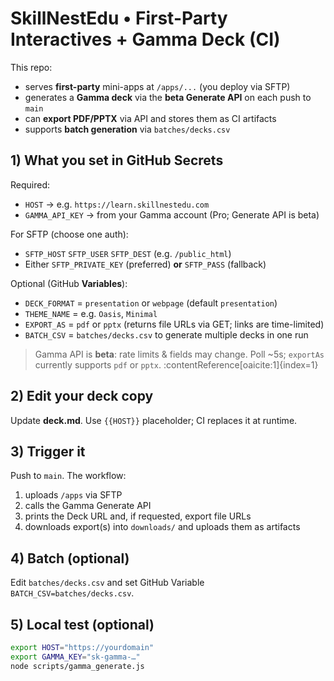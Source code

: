 # SkillNestEdu • First-Party Interactives + Gamma Deck (CI)

This repo:
- serves **first-party** mini-apps at `/apps/...` (you deploy via SFTP)
- generates a **Gamma deck** via the **beta Generate API** on each push to `main`
- can **export PDF/PPTX** via API and stores them as CI artifacts
- supports **batch generation** via `batches/decks.csv`

## 1) What you set in GitHub Secrets
Required:
- `HOST` → e.g. `https://learn.skillnestedu.com`
- `GAMMA_API_KEY` → from your Gamma account (Pro; Generate API is beta)

For SFTP (choose one auth):
- `SFTP_HOST` `SFTP_USER` `SFTP_DEST` (e.g. `/public_html`)
- Either `SFTP_PRIVATE_KEY` (preferred) **or** `SFTP_PASS` (fallback)

Optional (GitHub **Variables**):
- `DECK_FORMAT` = `presentation` or `webpage` (default `presentation`)
- `THEME_NAME`  = e.g. `Oasis`, `Minimal`
- `EXPORT_AS`   = `pdf` or `pptx` (returns file URLs via GET; links are time-limited)  
- `BATCH_CSV`   = `batches/decks.csv` to generate multiple decks in one run

> Gamma API is **beta**: rate limits & fields may change. Poll ~5s; `exportAs` currently supports `pdf` or `pptx`. :contentReference[oaicite:1]{index=1}

## 2) Edit your deck copy
Update **deck.md**. Use `{{HOST}}` placeholder; CI replaces it at runtime.

## 3) Trigger it
Push to `main`. The workflow:
1. uploads `/apps` via SFTP
2. calls the Gamma Generate API
3. prints the Deck URL and, if requested, export file URLs  
4. downloads export(s) into `downloads/` and uploads them as artifacts

## 4) Batch (optional)
Edit `batches/decks.csv` and set GitHub Variable `BATCH_CSV=batches/decks.csv`.

## 5) Local test (optional)
```bash
export HOST="https://yourdomain"
export GAMMA_KEY="sk-gamma-…"
node scripts/gamma_generate.js

